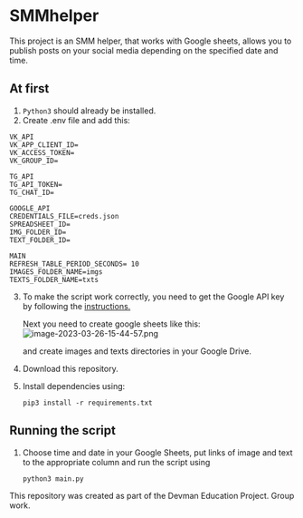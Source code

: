 # SMMhelper 
This project is an SMM helper, that works with Google sheets, allows you to publish posts on your social media depending on the specified date and time.

## At first
1. `Python3` should already be installed.
2. Create .env file and add this:
  ```
  VK_API  
  VK_APP_CLIENT_ID=
  VK_ACCESS_TOKEN=
  VK_GROUP_ID=

 TG_API  
TG_API_TOKEN=
TG_CHAT_ID=

  GOOGLE_API
 CREDENTIALS_FILE=creds.json
 SPREADSHEET_ID=
 IMG_FOLDER_ID=
 TEXT_FOLDER_ID=

  MAIN
REFRESH_TABLE_PERIOD_SECONDS= 10
IMAGES_FOLDER_NAME=imgs
TEXTS_FOLDER_NAME=txts
```

3. To make the script work correctly, you need to get the Google API key by following the [instructions.](https://github.com/Sangdak/SMMhelper/blob/master/instruction%20for%20google%20api.md)
   
   Next you need to create google sheets like this:
   ![image-2023-03-26-15-44-57.png](https://i.postimg.cc/Jhr0NY8Y/image-2023-03-26-15-44-57.png)
   
   and create images and texts directories in your Google Drive.
 
4. Download this repository. 
5. Install dependencies using:
  
   `pip3 install -r requirements.txt`

## Running the script

1. Choose time and date in your Google Sheets, put links of image and text to the appropriate column and run the script using
   ```python
   python3 main.py
   ```































This repository was created as part of the Devman Education Project. Group work.

